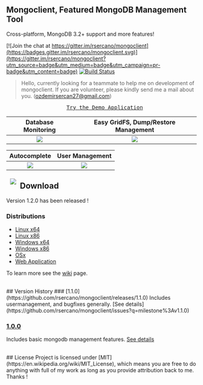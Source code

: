 ## Mongoclient, Featured MongoDB Management Tool
Cross-platform, MongoDB 3.2+ support and more features!

[![Join the chat at https://gitter.im/rsercano/mongoclient](https://badges.gitter.im/rsercano/mongoclient.svg)](https://gitter.im/rsercano/mongoclient?utm_source=badge&utm_medium=badge&utm_campaign=pr-badge&utm_content=badge)                                          [![Build Status](https://travis-ci.org/rsercano/mongoclient.svg?branch=master)](https://travis-ci.org/rsercano/mongoclient)

> Hello, currently looking for a teammate to help me on development of mongoclient. If you are volunteer, please kindly send me a mail about you. (ozdemirsercan27@gmail.com) 

<pre align="center">
  <a href="http://www.mongoclient.com:3000">Try the Demo Application</a>
</pre>

   Database Monitoring     | Easy GridFS, Dump/Restore Management
:-------------------------:|:-------------------------:
![](http://mongoclient.com/img/ss/main_view.png)  |  ![](http://mongoclient.com/img/ss/file.png)

   Autocomplete     | User Management
:-------------------------:|:-------------------------:
![](http://mongoclient.com/img/ss/auto_complete.png)  |  ![](http://mongoclient.com/img/ss/um.png)

<a href="http://www.mongoclient.com"><img src="http://www.mongoclient.com/img/logo/head_only_medium.png" align="left" hspace="10" vspace="6"></a>

## Download
Version 1.2.0 has been released ! 

### Distributions

* [Linux x64](https://github.com/rsercano/mongoclient/releases/download/1.2.0/linux-portable-x64.zip)
* [Linux x86](https://github.com/rsercano/mongoclient/releases/download/1.2.0/linux-portable-x86.32-bit.zip)
* [Windows x64](https://github.com/rsercano/mongoclient/releases/download/1.2.0/windows-portable-x64.zip)
* [Windows x86](https://github.com/rsercano/mongoclient/releases/download/1.2.0/windows-portable-x86.32.bit.zip)
* [OSx](https://github.com/rsercano/mongoclient/releases/download/1.2.0/osx-portable.zip)
* [Web Application](https://github.com/rsercano/mongoclient/wiki#31-compile-from-source-browser-edition)

To learn more see the [wiki](https://github.com/rsercano/mongoclient/wiki) page.

<br/>
## Version History
### [1.1.0](https://github.com/rsercano/mongoclient/releases/1.1.0)  
Includes usermanagement, and bugfixes generally. [See details](https://github.com/rsercano/mongoclient/issues?q=milestone%3Av1.1.0)

### [1.0.0](https://github.com/rsercano/mongoclient/releases/1.0.0)  
Includes basic mongodb management features. [See details](https://github.com/rsercano/mongoclient/issues?q=milestone%3Av1.0.0)

<br/>
## License
Project is licensed under [MIT](https://en.wikipedia.org/wiki/MIT_License), which means you are free to do anything with full of my work as long as you provide attribution back to me. Thanks !
